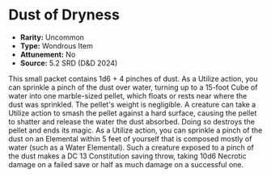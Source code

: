 # Dust of Dryness

- **Rarity:** Uncommon
- **Type:** Wondrous Item
- **Attunement:** No
- **Source:** 5.2 SRD (D&D 2024)

This small packet contains 1d6 + 4 pinches of dust. As a Utilize action, you can sprinkle a pinch of the dust over water, turning up to a 15-foot Cube of water into one marble-sized pellet, which floats or rests near where the dust was sprinkled. The pellet's weight is negligible. A creature can take a Utilize action to smash the pellet against a hard surface, causing the pellet to shatter and release the water the dust absorbed. Doing so destroys the pellet and ends its magic. As a Utilize action, you can sprinkle a pinch of the dust on an Elemental within 5 feet of yourself that is composed mostly of water (such as a Water Elemental). Such a creature exposed to a pinch of the dust makes a DC 13 Constitution saving throw, taking 10d6 Necrotic damage on a failed save or half as much damage on a successful one.
